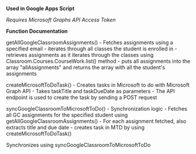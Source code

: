 **Used in Google Apps Script**

*Requires Microsoft Graphs API Access Token*

**Function Documentation**

getAllGoogleClassroomAssignments()
    - Fetches assignments using a specified email
    - iterates through all classes the student is enrolled in
    - retrieves assignments as it iterates through the classes using Classroom.Courses.CourseWork.list() method
    - puts all assignments into the array "allAssignments" and returns the array with all the student's assignments

createMicrosoftToDoTask()
    - Creates tasks in Microsoft to do with Microsoft Graph API
    - Takes taskTitle and taskDueDate as parameters
    - The API endpoint is used to create the task by sending a POST request 

syncGoogleClassroomToMicrosoftToDo()
    - Synchronization logic
    - Fetches all GC assignments for the specified student using getAllGoogleClassroomAssignments()
    - For each assignment fetched, also extracts title and due date
    - creates task in MTD by using createMicrosoftToDoTask() 

Synchronizes using syncGoogleClassroomToMicrosoftToDo



